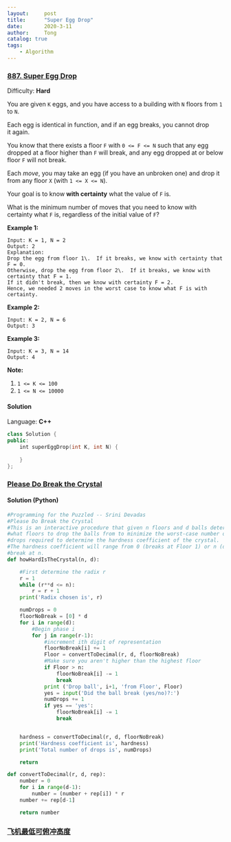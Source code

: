 ```yaml
---
layout:     post
title:      "Super Egg Drop"
date:       2020-3-11
author:     Tong
catalog: true
tags:
    - Algorithm
---
```


### [887\. Super Egg Drop](https://leetcode.com/problems/super-egg-drop/)

Difficulty: **Hard**


You are given `K` eggs, and you have access to a building with `N` floors from `1` to `N`. 

Each egg is identical in function, and if an egg breaks, you cannot drop it again.

You know that there exists a floor `F` with `0 <= F <= N` such that any egg dropped at a floor higher than `F` will break, and any egg dropped at or below floor `F` will not break.

Each _move_, you may take an egg (if you have an unbroken one) and drop it from any floor `X` (with `1 <= X <= N`). 

Your goal is to know **with certainty** what the value of `F` is.

What is the minimum number of moves that you need to know with certainty what `F` is, regardless of the initial value of `F`?


**Example 1:**

```
Input: K = 1, N = 2
Output: 2
Explanation:
Drop the egg from floor 1\.  If it breaks, we know with certainty that F = 0.
Otherwise, drop the egg from floor 2\.  If it breaks, we know with certainty that F = 1.
If it didn't break, then we know with certainty F = 2.
Hence, we needed 2 moves in the worst case to know what F is with certainty.
```


**Example 2:**

```
Input: K = 2, N = 6
Output: 3
```


**Example 3:**

```
Input: K = 3, N = 14
Output: 4
```

**Note:**

1.  `1 <= K <= 100`
2.  `1 <= N <= 10000`


#### Solution

Language: **C++**

```c++
class Solution {
public:
    int superEggDrop(int K, int N) {
        
    }
};
```

### [Please Do Break the Crystal](https://ocw.mit.edu/courses/electrical-engineering-and-computer-science/6-s095-programming-for-the-puzzled-january-iap-2018/puzzle-3-you-can-read-minds/)


#### Solution (Python)

```python
#Programming for the Puzzled -- Srini Devadas
#Please Do Break the Crystal
#This is an interactive procedure that given n floors and d balls determines
#what floors to drop the balls from to minimize the worst-case number of
#drops required to determine the hardness coefficient of the crystal.
#The hardness coefficient will range from 0 (breaks at Floor 1) or n (does not
#break at n.
def howHardIsTheCrystal(n, d):

    #First determine the radix r
    r = 1
    while (r**d <= n):
        r = r + 1
    print('Radix chosen is', r)

    numDrops = 0
    floorNoBreak = [0] * d
    for i in range(d):
        #Begin phase i
        for j in range(r-1):
            #increment ith digit of representation
            floorNoBreak[i] += 1
            Floor = convertToDecimal(r, d, floorNoBreak)
            #Make sure you aren't higher than the highest floor
            if Floor > n:
                floorNoBreak[i] -= 1
                break
            print ('Drop ball', i+1, 'from Floor', Floor)
            yes = input('Did the ball break (yes/no)?:')
            numDrops += 1
            if yes == 'yes':
                floorNoBreak[i] -= 1
                break


    hardness = convertToDecimal(r, d, floorNoBreak)
    print('Hardness coefficient is', hardness)
    print('Total number of drops is', numDrops)

    return

def convertToDecimal(r, d, rep):
    number = 0
    for i in range(d-1):
        number = (number + rep[i]) * r
    number += rep[d-1]

    return number
```

### [飞机最低可俯冲高度 ](https://www.acwing.com/problem/content/description/884/)

